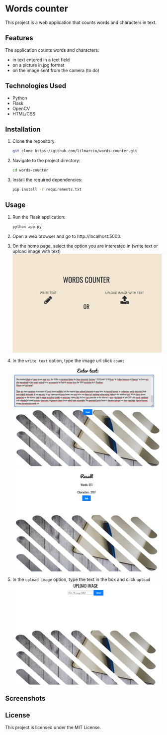 # Words counter

This project is a web application that counts words and characters in text.

## Features

The application counts words and characters:
- in text entered in a text field
- on a picture in.jpg format
- on the image sent from the camera (to do)

## Technologies Used

- Python
- Flask
- OpenCV
- HTML/CSS

## Installation

1. Clone the repository:

    ```bash
    git clone https://github.com/lilmarcin/words-counter.git

2. Navigate to the project directory:

    ```bash
    cd words-counter

3. Install the required dependencies:

    ```bash
    pip install -r requirements.txt

## Usage

1. Run the Flask application:

    ```bash
    python app.py

2. Open a web browser and go to http://localhost:5000.
3. On the home page, select the option you are interested in (write text or upload image with text)
![Screenshot](images/home.png)
3. In the `write text` option, type the image url click `count`
![Screenshot](images/write1.png)
![Screenshot](images/result_write1.png)
4. In the `upload image` option, type the text in the box and click `upload`
![Screenshot](images/upload.png)


## Screenshots


## License
This project is licensed under the MIT License.